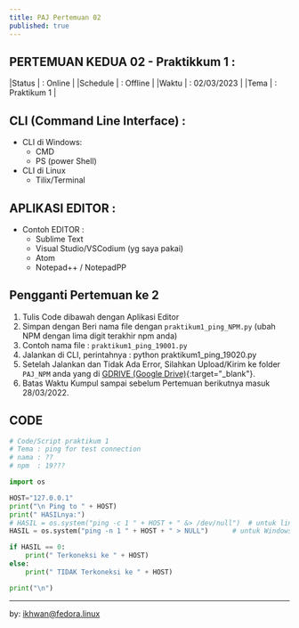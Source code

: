 ```yaml
---
title: PAJ Pertemuan 02
published: true
---
```


## PERTEMUAN KEDUA 02 - Praktikkum 1 :

|Status   | : Online                   |
|Schedule | : Offline                  |
|Waktu    | : 02/03/2023               |
|Tema     | : Praktikum 1              |



## CLI (Command Line Interface) : 
- CLI di Windows: 
    - CMD
    - PS (power Shell)
- CLI di Linux 
    - Tilix/Terminal


## APLIKASI EDITOR :

- Contoh EDITOR  :
    - Sublime Text
    - Visual Studio/VSCodium (yg saya pakai)
    - Atom
    - Notepad++ / NotepadPP


## Pengganti Pertemuan ke 2

1. Tulis Code dibawah dengan Aplikasi Editor 
2. Simpan dengan Beri nama file dengan `praktikum1_ping_NPM.py` (ubah NPM dengan lima digit terakhir npm anda)
3. Contoh nama file : `praktikum1_ping_19001.py`
4. Jalankan di CLI, perintahnya : python praktikum1_ping_19020.py
5. Setelah Jalankan dan Tidak Ada Error, Silahkan Upload/Kirim ke folder `PAJ_NPM` anda yang di [GDRIVE (Google Drive)](https://drive.google.com/drive/folders/1aekuG1Nf9gNFl3vfIVfq-GQcS47r3qvJ?usp=sharing){:target="_blank"}.
6. Batas Waktu Kumpul sampai sebelum Pertemuan berikutnya masuk 28/03/2022.

## CODE 

```python 
# Code/Script praktikum 1
# Tema : ping for test connection 
# nama : ??
# npm  : 19???

import os

HOST="127.0.0.1"
print("\n Ping to " + HOST)
print(" HASILnya:")
# HASIL = os.system("ping -c 1 " + HOST + " &> /dev/null")	# untuk linux
HASIL = os.system("ping -n 1 " + HOST + " > NULL")		# untuk Windows

if HASIL == 0:
    print(" Terkoneksi ke " + HOST)
else:
    print(" TIDAK Terkoneksi ke " + HOST)

print("\n")

```






***
by: ikhwan@fedora.linux 

